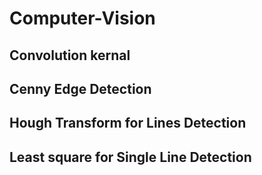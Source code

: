 # Computer-Vision
## Convolution kernal
## Cenny Edge Detection
## Hough Transform for Lines Detection
## Least square for Single Line Detection

